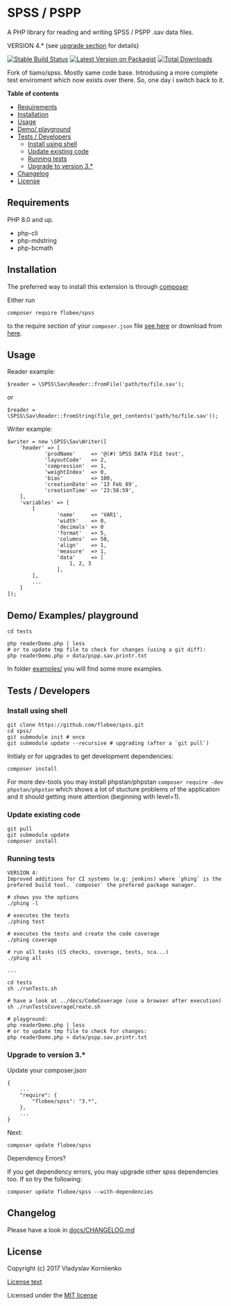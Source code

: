 # SPSS / PSPP


A PHP library for reading and writing SPSS / PSPP .sav data files.

VERSION 4.* (see [upgrade section](#upgrade-to-version-3) for details)

[![Stable Build Status](https://travis-ci.com/flobee/spss.svg?branch=stable)](https://travis-ci.com/flobee/spss/branches?stable)
[![Latest Version on Packagist](https://img.shields.io/packagist/v/flobee/spss.svg?style=flat-square)](https://packagist.org/packages/flobee/spss)
[![Total Downloads](https://img.shields.io/packagist/dt/flobee/spss.svg?style=flat-square)](https://packagist.org/packages/flobee/spss)


Fork of tiamo/spss. Mostly same code base. Introdusing a more complete test enviroment
which now exists over there. So, one day i switch back to it.


<!-- START doctoc generated TOC please keep comment here to allow auto update -->
<!-- DON'T EDIT THIS SECTION, INSTEAD RE-RUN doctoc TO UPDATE -->
**Table of contents**

+ [Requirements](#requirements)
+ [Installation](#installation)
+ [Usage](#usage)
+ [Demo/ playground](#demo-playground)
+ [Tests / Developers](#tests--developers)
  + [Install using shell](#install-using-shell)
  + [Update existing code](#update-existing-code)
  + [Running tests](#running-tests)
  + [Upgrade to version 3.*](#upgrade-to-version-3)
+ [Changelog](#changelog)
+ [License](#license)

<!-- END doctoc generated TOC please keep comment here to allow auto update -->



## Requirements

PHP 8.0 and up.

+ php-cli
+ php-mdstring
+ php-bcmath


## Installation

The preferred way to install this extension is through [composer](http://getcomposer.org/download/)

Either run

    composer require flobee/spss

to the require section of your `composer.json` file [see here](https://packagist.org/packages/flobee/spss)
or download from [here](https://github.com/flobee/spss/releases).



## Usage

Reader example:

    $reader = \SPSS\Sav\Reader::fromFile('path/to/file.sav');

or

    $reader = \SPSS\Sav\Reader::fromString(file_get_contents('path/to/file.sav'));


Writer example:

    $writer = new \SPSS\Sav\Writer([
        'header' => [
                'prodName'     => '@(#) SPSS DATA FILE test',
                'layoutCode'   => 2,
                'compression'  => 1,
                'weightIndex'  => 0,
                'bias'         => 100,
                'creationDate' => '13 Feb 89',
                'creationTime' => '23:58:59',
        ],
        'variables' => [
            [
                    'name'     => 'VAR1',
                    'width'    => 0,
                    'decimals' => 0
                    'format'   => 5,
                    'columns'  => 50,
                    'align'    => 1,
                    'measure'  => 1,
                    'data'     => [
                        1, 2, 3
                    ],
            ],
            ...
        ]
    ]);



## Demo/ Examples/ playground

    cd tests

    php readerDemo.php | less
    # or to update tmp file to check for changes (using a git diff):
    php readerDemo.php > data/pspp.sav.printr.txt

In folder [examples/](/examples/) you will find some more examples.



## Tests / Developers

### Install using shell

    git clone https://github.com/flobee/spss.git
    cd spss/
    git submodule init # once
    git submodule update --recursive # upgrading (after a `git pull`)

Initialy or for upgrades to get development dependencies:

    composer install

For more dev-tools you may install phpstan/phpstan `composer require -dev phpstan/phpstan`
which shows a lot of stucture problems of the application and it should getting more
attention (beginning with level=1).


### Update existing code

    git pull
    git submodule update
    composer install


### Running tests

    VERSION 4:
    Improved additions for CI systems (e.g: jenkins) where `phing` is the
    prefered build tool. `composer` the prefered package manager.

    # shows you the options
    ./phing -l

    # executes the tests
    ./phing test

    # executes the tests and create the code coverage
    ./phing coverage

    # run all tasks (CS checks, coverage, tests, sca...)
    ./phing all

    ...

    cd tests
    sh ./runTests.sh

    # have a look at ../docs/CodeCoverage (use a browser after execution)
    sh ./runTestsCoverageCreate.sh

    # playground:
    php readerDemo.php | less
    # or to update tmp file to check for changes:
    php readerDemo.php > data/pspp.sav.printr.txt



### Upgrade to version 3.*

Update your composer.json

    {
        ...
        "require": {
            "flobee/spss": "3.*",
        },
        ...
    }

Next:

    composer update flobee/spss

Dependency Errors?

If you get dependency errors, you may upgrade other spss dependencies too.
If so try the following:

    composer update flobee/spss --with-dependencies



## Changelog

Please have a look in [docs/CHANGELOG.md](docs/CHANGELOG.md)



## License

Copyright (c) 2017 Vladyslav Korniienko

[License text](LICENSE.md)

Licensed under the [MIT license](http://opensource.org/licenses/MIT)
